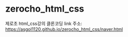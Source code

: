 # zerocho_html_css
제로초 html_css강의 클론코딩
link 주소: https://asgol1120.github.io/zerocho_html_css/naver.html
